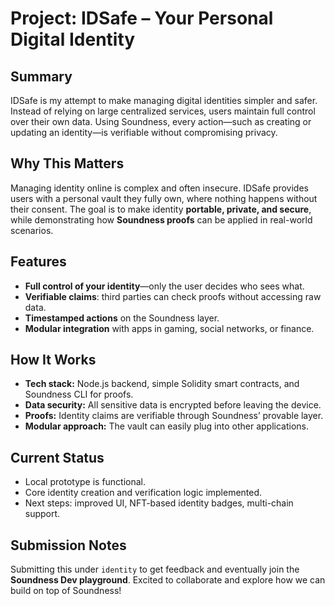 # Project: IDSafe – Your Personal Digital Identity

## Summary
IDSafe is my attempt to make managing digital identities simpler and safer. Instead of relying on large centralized services, users maintain full control over their own data. Using Soundness, every action—such as creating or updating an identity—is verifiable without compromising privacy.

## Why This Matters
Managing identity online is complex and often insecure. IDSafe provides users with a personal vault they fully own, where nothing happens without their consent. The goal is to make identity **portable, private, and secure**, while demonstrating how **Soundness proofs** can be applied in real-world scenarios.

## Features
- **Full control of your identity**—only the user decides who sees what.  
- **Verifiable claims**: third parties can check proofs without accessing raw data.  
- **Timestamped actions** on the Soundness layer.  
- **Modular integration** with apps in gaming, social networks, or finance.  

## How It Works
- **Tech stack:** Node.js backend, simple Solidity smart contracts, and Soundness CLI for proofs.  
- **Data security:** All sensitive data is encrypted before leaving the device.  
- **Proofs:** Identity claims are verifiable through Soundness’ provable layer.  
- **Modular approach:** The vault can easily plug into other applications.  

## Current Status
- Local prototype is functional.  
- Core identity creation and verification logic implemented.  
- Next steps: improved UI, NFT-based identity badges, multi-chain support.  

## Submission Notes
Submitting this under `identity` to get feedback and eventually join the **Soundness Dev playground**. Excited to collaborate and explore how we can build on top of Soundness!
